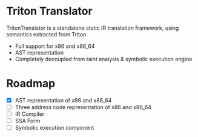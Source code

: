 # Triton Translator

TritonTranslator is a standalone static IR translation framework, using semantics extracted from Triton.
- Full support for x86 and x86_64
- AST representation
- Completely decoupled from taint analysis & symbolic execution engine

# Roadmap
 * [x] AST representation of x86 and x86_64
 * [ ] Three address code representation of x86 and x86_64
 * [ ] IR Compiler
 * [ ] SSA Form
 * [ ] Symbolic execution component
